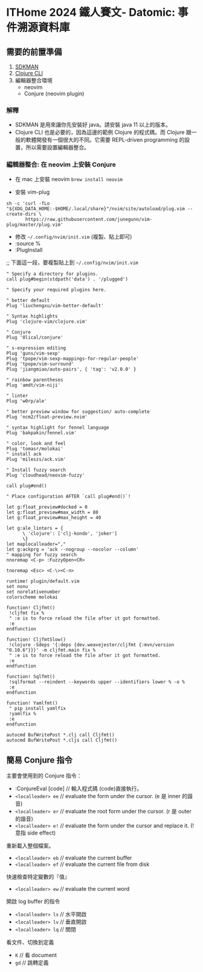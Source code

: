 # ITHome 2024 鐵人賽文- Datomic: 事件溯源資料庫

## 需要的前置準備

1. [SDKMAN](https://sdkman.io/)
2. [Clojure CLI](https://clojure.org/reference/clojure_cli)
3. 編輯器整合環境
   - neovim
   - Conjure (neovim plugin)

### 解釋

- SDKMAN 是用來讓你先安裝好 java。請安裝 java 11 以上的版本。
- Clojure CLI 也是必要的，因為這邊的範例 Clojure 的程式碼。而 Clojure 跟一般的軟體開發有一個很大的不同。它需要 REPL-driven programming 的設置，所以需要設置編輯器整合。

### 編輯器整合: 在 neovim 上安裝 Conjure 

-   在 mac 上安裝 neovim 
` brew install neovim `

-   安裝 vim-plug
```
sh -c 'curl -fLo "${XDG_DATA_HOME:-$HOME/.local/share}"/nvim/site/autoload/plug.vim --create-dirs \
       https://raw.githubusercontent.com/junegunn/vim-plug/master/plug.vim'
```
-   修改 `~/.config/nvim/init.vim` (複製、貼上即可)
-   :source % 
-   :PlugInstall


;; 下面這一段，要複製貼上到 `~/.config/nvim/init.vim` 
```
" Specify a directory for plugins.
call plug#begin(stdpath('data') . '/plugged')

" Specify your required plugins here.

" better default
Plug 'liuchengxu/vim-better-default'

" Syntax highlights                                                                                                               
Plug 'clojure-vim/clojure.vim'   

" Conjure
Plug 'Olical/conjure'

" s-expression editing
Plug 'guns/vim-sexp'
Plug 'tpope/vim-sexp-mappings-for-regular-people'
Plug 'tpope/vim-surround'   
Plug 'jiangmiao/auto-pairs', { 'tag': 'v2.0.0' }

" rainbow parentheses
Plug 'amdt/vim-niji'

" linter 
Plug 'w0rp/ale'

" better preview window for suggestion/ auto-complete 
Plug 'ncm2/float-preview.nvim'

" syntax highlight for fennel language
Plug 'bakpakin/fennel.vim'

" color, look and feel 
Plug 'tomasr/molokai'
" install ack                                                                                                        
Plug 'mileszs/ack.vim' 

" Install fuzzy search
Plug 'cloudhead/neovim-fuzzy'

call plug#end()

" Place configuration AFTER `call plug#end()`!

let g:float_preview#docked = 0
let g:float_preview#max_width = 80
let g:float_preview#max_height = 40

let g:ale_linters = {
      \ 'clojure': ['clj-kondo', 'joker']
      \}
let maplocalleader=","
let g:ackprg = 'ack --nogroup --nocolor --column'  
" mapping for fuzzy search
nnoremap <C-p> :FuzzyOpen<CR>

tnoremap <Esc> <C-\><C-n> 

runtime! plugin/default.vim
set nonu
set norelativenumber
colorscheme molokai

function! Cljfmt()
 !cljfmt fix %
 " :e is to force reload the file after it got formatted.
 :e
endfunction

function! CljfmtSlow()
 !clojure -Sdeps '{:deps {dev.weavejester/cljfmt {:mvn/version "0.10.6"}}}' -m cljfmt.main fix %
 " :e is to force reload the file after it got formatted.
 :e
endfunction                                                                                  
                                                                                                
function! Sqlfmt()                                                                              
 !sqlformat --reindent --keywords upper --identifiers lower % -o %                              
 :e                                                                                             
endfunction

function! Yamlfmt()
 " pip install yamlfix
 !yamlfix %
 :e
endfunction

autocmd BufWritePost *.clj call Cljfmt()
autocmd BufWritePost *.cljs call Cljfmt()
```

## 簡易 Conjure 指令

主要會使用到的 Conjure 指令：

- :ConjureEval [code]   // 輸入程式碼 (code)直接執行。
- `<localleader> ee`   // evaluate the form under the cursor.  (e 是 inner 的諧音)
- `<localleader> er`   //  evaluate the root form under the cursor. (r 是 outer 的諧音)
- `<localleader> e!`   // evaluate the form under the cursor and replace it.  (! 意指 side effect)

重新載入整個檔案。

- `<localleader> eb`   // evaluate the current buffer
- `<localleader> ef`   // evaluate the current file from disk

快速檢查特定變數的『值』

- `<localleader> ew`  // evaluate the current word

開啟 log buffer  的指令

- `<localleader> ls`            // 水平開啟
- `<localleader> lv`           //  垂直開啟
- `<localleader> lq`           //   關閉

看文件、切換到定義
- `K`                // 看 document
- `gd`               //  跳轉定義

